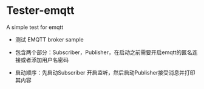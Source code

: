 # Tester-emqtt
A simple test for emqtt

- 测试 EMQTT broker sample

- 包含两个部分：Subscriber，Publisher，在启动之前需要开启emqtt的匿名连接或者添加用户名密码

- 启动顺序：先启动Subscriber 开启监听，然后启动Publisher接受消息并打印其内容

